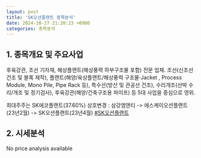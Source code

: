 ```yaml
---
layout: post
title: 'SK오션플랜트 종목분석'
date: 2024-10-27 21:20:23 +0900
categories: 종목분석
---
```


## 1. 종목개요 및 주요사업

후육강관, 조선 기자재, 해상플랜트(해상풍력 하부구조물 포함) 전문 업체. 조선(신조선 건조 및 블록 제작), 플랜트(해양/육상플랜트/해상풍력 구조물·Jacket , Process Module, Mono Pile, Pipe Rack 등), 특수선(방산 및 관공선 건조), 수리개조(선박 수리/개조 및 정기검사), 후육강관(해양/건축구조용 파이프) 등 5대 사업을 중심으로 영위.

최대주주는 SK에코플랜트(37.60%) 상호변경 : 삼강엠앤티 -> 에스케이오션플랜트(23년2월) -> SK오션플랜트(23년4월)
[#SK오션플랜트](#)

## 2. 시세분석

No price analysis available
